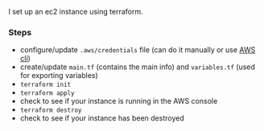 I set up an ec2 instance using terraform. 

### Steps
- configure/update `.aws/credentials` file (can do it manually or use [AWS cli](https://aws.amazon.com/cli/))
- create/update `main.tf` (contains the main info) and `variables.tf` (used for exporting variables)
- `terraform init`
- `terraform apply`
- check to see if your instance is running in the AWS console
- `terraform destroy`
- check to see if your instance has been destroyed

